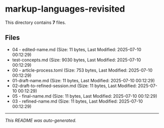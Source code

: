 # markup-languages-revisited

This directory contains **7** files.

## Files

- 04 - edited-name.md (Size: 11 bytes, Last Modified: 2025-07-10 00:12:29)
- test-concepts.md (Size: 9030 bytes, Last Modified: 2025-07-10 00:12:29)
- 00 - article-process.toml (Size: 753 bytes, Last Modified: 2025-07-10 00:12:29)
- 01-draft-name.md (Size: 11 bytes, Last Modified: 2025-07-10 00:12:29)
- 02-draft-to-refined-session.md (Size: 11 bytes, Last Modified: 2025-07-10 00:12:29)
- 05 - final-name.md (Size: 11 bytes, Last Modified: 2025-07-10 00:12:29)
- 03 - refined-name.md (Size: 11 bytes, Last Modified: 2025-07-10 00:12:29)

---
*This README was auto-generated.*
